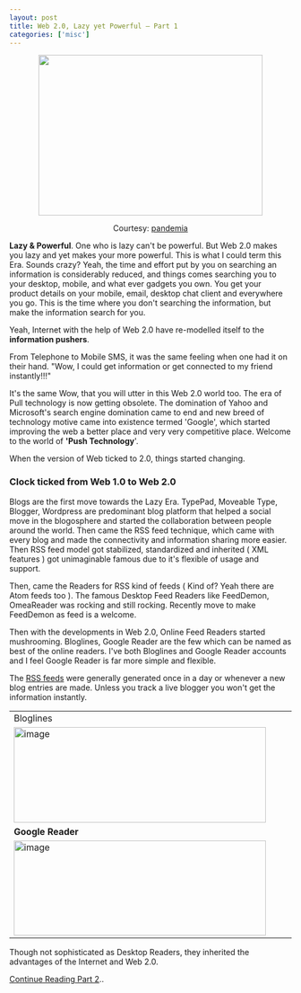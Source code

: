 ```yaml
---
layout: post
title: Web 2.0, Lazy yet Powerful – Part 1
categories: ['misc']
---
```


<p align="center"><img width="400" src="http://farm1.static.flickr.com/124/354115832_6025a5e19d.jpg?v=0" height="286" /></p>
<p align="center">Courtesy: <a href="http://www.flickr.com/photos/pandemia/354115832/" title="Web 2.0 will make you lazy">pandemia</a></p>
<strong>Lazy &amp; Powerful</strong>. One who is lazy can't be powerful. But Web 2.0 makes you lazy and yet makes your more powerful. This is what I could term this Era. Sounds crazy? Yeah, the time and effort put by you on searching an information is considerably reduced, and things comes searching you to your desktop, mobile, and what ever gadgets you own. You get your product details on your mobile, email, desktop chat client and everywhere you go. This is the time where you don't searching the information, but make the information search for you.

<!--more-->

Yeah, Internet with the help of Web 2.0 have re-modelled itself to the <strong>information pushers</strong>.

From Telephone to Mobile SMS, it was the same feeling when one had it on their hand. "Wow, I could get information or get connected to my friend instantly!!!"

It's the same Wow, that you will utter in this Web 2.0 world too. The era of Pull technology is now getting obsolete. The domination of Yahoo and Microsoft's search engine domination came to end and new breed of technology motive came into existence termed 'Google', which started improving the web a better place and very very competitive place. Welcome to the world of <strong>'Push Technology</strong>'.

When the version of Web ticked to 2.0, things started changing.
<h3>Clock ticked from Web 1.0 to Web 2.0</h3>
Blogs are the first move towards the Lazy Era. TypePad, Moveable Type, Blogger, Wordpress are predominant blog platform that helped a social move in the blogosphere and started the collaboration between people around the world. Then came the RSS feed technique, which came with every blog and made the connectivity and information sharing more easier. Then RSS feed model got stabilized, standardized and inherited ( XML features ) got unimaginable famous due to it's flexible of usage and support.

Then, came the Readers for RSS kind of feeds ( Kind of? Yeah there are Atom feeds too ). The famous Desktop Feed Readers like FeedDemon, OmeaReader was rocking and still rocking. Recently move to make FeedDemon as feed is a welcome.

Then with the developments in Web 2.0, Online Feed Readers started mushrooming. Bloglines, Google Reader are the few which can be named as best of the online readers. I've both Bloglines and Google Reader accounts and I feel Google Reader is far more simple and flexible.

The <a target="_blank" href="http://feeds.feedburner.com/mymindleaks">RSS feeds</a> were generally generated once in a day or whenever a new blog entries are made. Unless you track a live blogger you won't get the information instantly.
<table border="0" width="554" cellPadding="2" cellSpacing="0">
<tr>
<td width="552" vAlign="top">Bloglines</td>
</tr>
<tr>
<td width="552" vAlign="top"><img border="0" width="450" src="../images/2008/03/image41.png" alt="image" height="170" /></td>
</tr>
<tr>
<td width="552" vAlign="top"><strong>Google Reader</strong></td>
</tr>
<tr>
<td width="552" vAlign="top"><img border="0" width="450" src="../images/2008/03/image10.png" alt="image" height="169" /></td>
</tr>
</table>
Though not sophisticated as Desktop Readers, they inherited the advantages of the Internet and Web 2.0.

<a href="{{site.url}}/web-20-lazy-yet-powerful-part-2/" title="Web 2.0, Lazy yet Powerful - Part 2">Continue Reading Part 2</a>..
